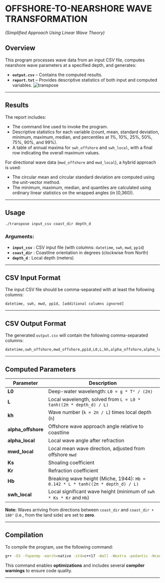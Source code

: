 # OFFSHORE-TO-NEARSHORE WAVE TRANSFORMATION
*(Simplified Approach Using Linear Wave Theory)*

## Overview

This program processes wave data from an input CSV file, computes nearshore wave parameters at a specified depth, and generates:

- **`output.csv`** – Contains the computed results.
- **`report.txt`** – Provides descriptive statistics of both input and computed variables.
![transpose](https://github.com/user-attachments/assets/a35535ce-8a86-4ced-97ad-054a874e92ff)
---
## Results
The report includes:
- The command line used to invoke the program.
- Descriptive statistics for each variable (count, mean, standard deviation, minimum, maximum, median, and percentiles at 1%, 10%, 25%, 50%, 75%, 90%, and 99%).
- A table of annual maxima for `swh_offshore` and `swh_local`, with a final row indicating the overall maximum values.

For directional wave data (`mwd_offshore` and `mwd_local`), a hybrid approach is used:
- The circular mean and circular standard deviation are computed using the unit-vector method.
- The minimum, maximum, median, and quantiles are calculated using ordinary linear statistics on the wrapped angles (in [0,360)).

---

## Usage

```sh
./transpose input_csv coast_dir depth_d
```

### Arguments:
- **`input_csv`** : CSV input file (with columns: `datetime`, `swh`, `mwd`, `pp1d`)
- **`coast_dir`** : Coastline orientation in degrees (clockwise from North)
- **`depth_d`** : Local depth (meters)

---

## CSV Input Format

The input CSV file should be comma-separated with at least the following columns:

```csv
datetime, swh, mwd, pp1d, [additional columns ignored]
```

---

## CSV Output Format

The generated `output.csv` will contain the following comma-separated columns:

```csv
datetime,swh_offshore,mwd_offshore,pp1d,L0,L,kh,alpha_offshore,alpha_local,swh_local,mwd_local,Ks,Kr,Hb
```

---

## Computed Parameters

| Parameter         | Description |
|------------------|-------------|
| **L0** | Deep-water wavelength: `L0 = g * T² / (2π)` |
| **L** | Local wavelength, solved from `L = L0 * tanh((2π * depth_d) / L)` |
| **kh** | Wave number (`k = 2π / L`) times local depth (`h`) |
| **alpha_offshore** | Offshore wave approach angle relative to coastline |
| **alpha_local** | Local wave angle after refraction |
| **mwd_local** | Local mean wave direction, adjusted from offshore `mwd` |
| **Ks** | Shoaling coefficient |
| **Kr** | Refraction coefficient |
| **Hb** | Breaking wave height (Miche, 1944): `Hb = 0.142 * L * tanh((2π * depth_d) / L)` |
| **swh_local** | Local significant wave height (minimum of `swh * Ks * Kr` and `Hb`) |

**Note:** Waves arriving from directions between `coast_dir` and `coast_dir + 180°` (i.e., from the land side) are set to **zero**.

---

## Compilation

To compile the program, use the following command:

```sh
g++ -O3 -fopenmp -march=native -std=c++17 -Wall -Wextra -pedantic -Wconversion -Wsign-conversion -static -static-libgcc -static-libstdc++ -o transpose transpose.cpp
```

This command enables **optimizations** and includes several **compiler warnings** to ensure code quality.

---
